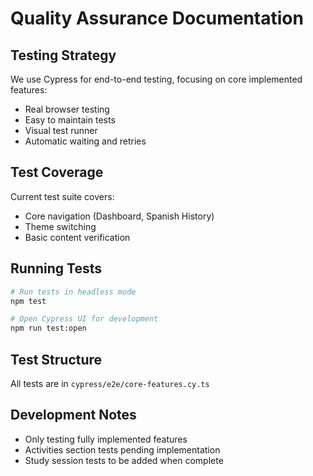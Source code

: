 # Quality Assurance Documentation

## Testing Strategy
We use Cypress for end-to-end testing, focusing on core implemented features:
- Real browser testing
- Easy to maintain tests
- Visual test runner
- Automatic waiting and retries

## Test Coverage
Current test suite covers:
- Core navigation (Dashboard, Spanish History)
- Theme switching
- Basic content verification

## Running Tests
```bash
# Run tests in headless mode
npm test

# Open Cypress UI for development
npm run test:open
```

## Test Structure
All tests are in `cypress/e2e/core-features.cy.ts`

## Development Notes
- Only testing fully implemented features
- Activities section tests pending implementation
- Study session tests to be added when complete 